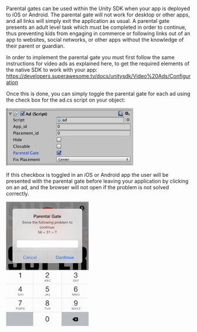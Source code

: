 Parental gates can be used within the Unity SDK when your app is deployed to iOS or Android. The parental gate will not work for desktop or other apps, and all links will simply exit the application as usual.
A parental gate presents an adult level task which must be completed in order to continue, thus preventing kids from engaging in commerce or following links out of an app to websites, social networks, or other apps without the knowledge of their parent or guardian.

In order to implement the parental gate you must first follow the same instructions for video ads as explained here, to get the required elements of the native SDK to work with your app: https://developers.superawesome.tv/docs/unitysdk/Video%20Ads/Configuration

Once this is done, you can simply toggle the parental gate for each ad using the check box for the ad.cs script on your object:

![](img/script_parental_gate.png "Parental Gate checkbox in the script options")

If this checkbox is toggled in an iOS or Android app the user will be presented with the parental gate before leaving your application by clicking on an ad, and the browser will not open if the problem is not solved correctly.

![](img/parental_gate.png "Unity Parental Gate on iOS")